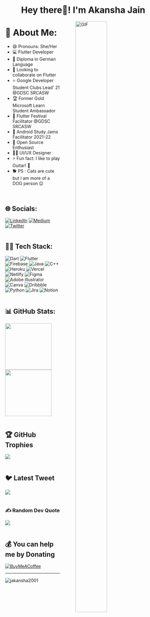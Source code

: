 <h1 align="center">Hey there👋! I'm Akansha Jain </h1>
<img align="right" alt="GIF" src="https://media.giphy.com/media/vzO0Vc8b2VBLi/giphy.gif?cid=790b761185acf68a17448f8c961ce7aeb953579021c560b9&rid=giphy.gif&ct=g" width="45%" height="70%" style="margin:0 50px;">

# 💫 About Me:
- 😄 Pronouns: She/Her
- 💻 Flutter Developer
- 📖 Diploma in German Language
- 🤝 Looking to collaborate on Flutter
- ⭐ Google Developer Student Clubs Lead' 21 @GDSC SRCASW
- 🏆 Former Gold Microsoft Learn Student Ambassador
- 💙 Flutter Festival Facilitator @GDSC SRCASW
- 📱 Android Study Jams Facilitator 2021-22
- 🤠 Open Source Enthusiast
- 👩‍🎨 UI/UX Designer
- ⚡ Fun fact: I like to play Guitar! 🎸
- 🐕 PS : Cats are cute but I am more of a DOG person 😉


<br>

## 🌐 Socials:
[![LinkedIn](https://img.shields.io/badge/LinkedIn-%230077B5.svg?logo=linkedin&logoColor=white)](https://linkedin.com/in/akansha-jain-2001) [![Medium](https://img.shields.io/badge/Medium-12100E?logo=medium&logoColor=white)](https://medium.com/@akansha.jain1611) [![Twitter](https://img.shields.io/badge/Twitter-%231DA1F2.svg?logo=Twitter&logoColor=white)](https://twitter.com/Akansha2001) <br><br>

## 👩‍💻 Tech Stack:
![Dart](https://img.shields.io/badge/dart-%230175C2.svg?style=flat&logo=dart&logoColor=white) ![Flutter](https://img.shields.io/badge/Flutter-%2302569B.svg?style=flat&logo=Flutter&logoColor=white) ![Firebase](https://img.shields.io/badge/firebase-%23039BE5.svg?style=flat&logo=firebase) ![Java](https://img.shields.io/badge/java-%23ED8B00.svg?style=flat&logo=java&logoColor=white) ![C++](https://img.shields.io/badge/c++-%2300599C.svg?style=flat&logo=c%2B%2B&logoColor=white)  ![Heroku](https://img.shields.io/badge/heroku-%23430098.svg?style=flat&logo=heroku&logoColor=white) ![Vercel](https://img.shields.io/badge/vercel-%23000000.svg?style=flat&logo=vercel&logoColor=white) ![Netlify](https://img.shields.io/badge/netlify-%23000000.svg?style=flat&logo=netlify&logoColor=#00C7B7) 	![Figma](https://img.shields.io/badge/figma-%23F24E1E.svg?style=flat&logo=figma&logoColor=white) ![Adobe Illustrator](https://img.shields.io/badge/adobeillustrator-%23FF9A00.svg?style=flat&logo=adobeillustrator&logoColor=white) ![Canva](https://img.shields.io/badge/Canva-%2300C4CC.svg?style=flat&logo=Canva&logoColor=white) ![Dribbble](https://img.shields.io/badge/Dribbble-EA4C89?style=flat&logo=dribbble&logoColor=white) ![Python](https://img.shields.io/badge/python-3670A0?style=flat&logo=python&logoColor=ffdd54) ![Jira](https://img.shields.io/badge/jira-%230A0FFF.svg?style=flat&logo=jira&logoColor=white) ![Notion](https://img.shields.io/badge/Notion-%23000000.svg?style=flat&logo=notion&logoColor=white) <br><br>


## 📊 GitHub Stats:
<img src="https://github-readme-stats-abhishekdoshi26.vercel.app/api?username=jakansha2001&theme=highcontrast&hide_border=false&include_all_commits=true&count_private=true" height=150px>  <img src="https://github-readme-streak-stats.herokuapp.com/?user=jakansha2001&theme=highcontrast&hide_border=false" height=150px><br/><br>


## 🏆 GitHub Trophies
![](https://github-profile-trophy.vercel.app/?username=jakansha2001&theme=radical&no-frame=false&no-bg=false&margin-w=4)<br><br>

## 🐦 Latest Tweet
[![](https://gtce.itsvg.in/api?username=Akansha2001)](https://github.com/VishwaGauravIn/github-twitter-card-embed)<br><br>

### ✍️ Random Dev Quote
![](https://quotes-github-readme.vercel.app/api?type=horizontal&theme=merko)<br><br>

## 

  ## 💰 You can help me by Donating
  [![BuyMeACoffee](https://img.shields.io/badge/Buy%20Me%20a%20Coffee-ffdd00?style=for-the-badge&logo=buy-me-a-coffee&logoColor=black)](https://buymeacoffee.com/akansha1611) 

---
<img src="https://komarev.com/ghpvc/?username=jakansha2001&label=visitors&color=blue&style=flat" alt="jakansha2001" />

  


